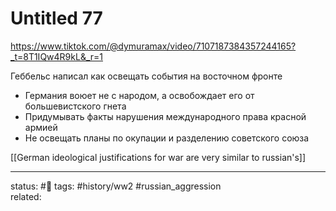 # Untitled 77
https://www.tiktok.com/@dymuramax/video/7107187384357244165?_t=8T1IQw4R9kL&_r=1

Геббельс написал как освещать события на восточном фронте
 - Германия воюет не с народом, а освобождает его от большевистского гнета
 - Придумывать факты нарушения международного права красной армией
 - Не освещать планы по окупации и разделению советского союза

[[German ideological justifications for war are very similar to russian's]]

--- 
status: #🌱 
tags: #history/ww2 #russian_aggression  
related: 